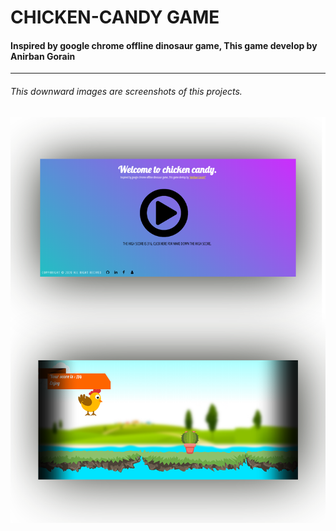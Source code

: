# CHICKEN-CANDY GAME
#### Inspired by google chrome offline dinosaur game, This game develop by Anirban Gorain
---
###### This downward images are screenshots of this projects.
![SCREENSHOT ABOUT THIS PROJECT](https://github.com/Anirban-Gorain/Chicken-Candy-Game/blob/master/_screenshot.png)
